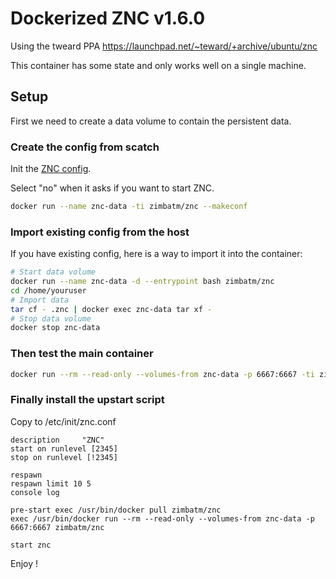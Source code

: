 # Dockerized ZNC v1.6.0

Using the tweard PPA https://launchpad.net/~teward/+archive/ubuntu/znc

This container has some state and only works well on a single machine.

## Setup

First we need to create a data volume to contain the persistent data.

### Create the config from scatch

Init the [ZNC config](https://github.com/znc/znc#setting-up-zncconf).

Select "no" when it asks if you want to start ZNC.

```sh
docker run --name znc-data -ti zimbatm/znc --makeconf
```

### Import existing config from the host

If you have existing config, here is a way to import it into the container:

```sh
# Start data volume
docker run --name znc-data -d --entrypoint bash zimbatm/znc
cd /home/youruser
# Import data
tar cf - .znc | docker exec znc-data tar xf -
# Stop data volume
docker stop znc-data
```

### Then test the main container

```sh
docker run --rm --read-only --volumes-from znc-data -p 6667:6667 -ti zimbatm/znc
```

### Finally install the upstart script

Copy to /etc/init/znc.conf

```
description     "ZNC"
start on runlevel [2345]
stop on runlevel [!2345]

respawn
respawn limit 10 5
console log

pre-start exec /usr/bin/docker pull zimbatm/znc
exec /usr/bin/docker run --rm --read-only --volumes-from znc-data -p 6667:6667 zimbatm/znc
```

`start znc`

Enjoy !



